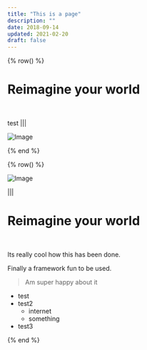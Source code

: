 ```yaml
---
title: "This is a page"
description: ""
date: 2018-09-14
updated: 2021-02-20
draft: false
---
```


{% row() %}

# Reimagine your world

<br/>

test
|||

![Image](/images/ourworld_mycellium.png#large)

{% end %}




{% row() %}

![Image](/images/ourworld_mycellium.png#large)

|||

# Reimagine your world

<br/>

Its really cool how this has been done.

Finally a framework fun to be used.

> Am super happy about it

- test
- test2
  - internet
  - something 
- test3



{% end %}

